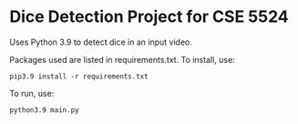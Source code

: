 # Dice Detection Project for CSE 5524
Uses Python 3.9 to detect dice in an input video.

Packages used are listed in requirements.txt. To install, use:
```
pip3.9 install -r requirements.txt
```
To run, use:
```
python3.9 main.py
```